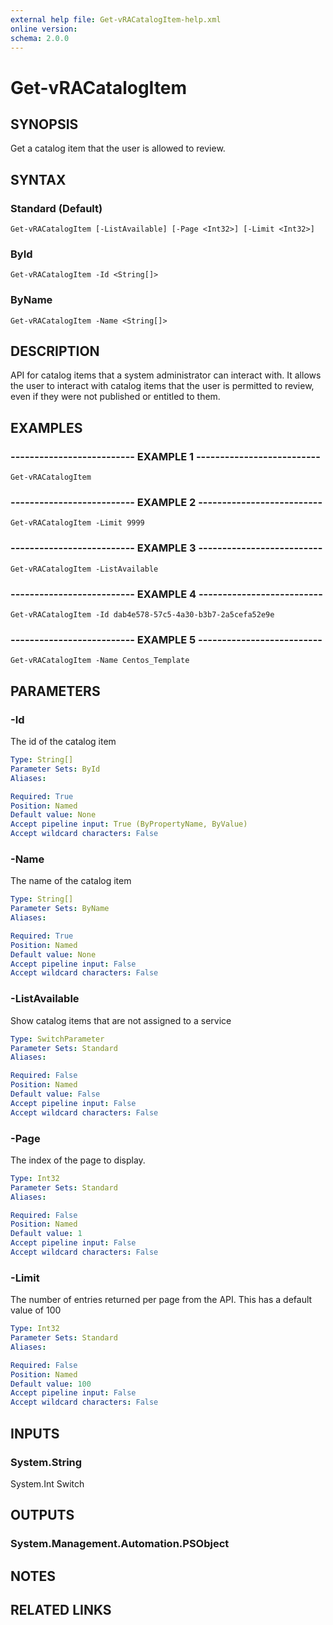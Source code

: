 ```yaml
---
external help file: Get-vRACatalogItem-help.xml
online version: 
schema: 2.0.0
---
```


# Get-vRACatalogItem

## SYNOPSIS
Get a catalog item that the user is allowed to review.

## SYNTAX

### Standard (Default)
```
Get-vRACatalogItem [-ListAvailable] [-Page <Int32>] [-Limit <Int32>]
```

### ById
```
Get-vRACatalogItem -Id <String[]>
```

### ByName
```
Get-vRACatalogItem -Name <String[]>
```

## DESCRIPTION
API for catalog items that a system administrator can interact with.
It allows the user to interact 
with catalog items that the user is permitted to review, even if they were not published or entitled to them.

## EXAMPLES

### -------------------------- EXAMPLE 1 --------------------------
```
Get-vRACatalogItem
```

### -------------------------- EXAMPLE 2 --------------------------
```
Get-vRACatalogItem -Limit 9999
```

### -------------------------- EXAMPLE 3 --------------------------
```
Get-vRACatalogItem -ListAvailable
```

### -------------------------- EXAMPLE 4 --------------------------
```
Get-vRACatalogItem -Id dab4e578-57c5-4a30-b3b7-2a5cefa52e9e
```

### -------------------------- EXAMPLE 5 --------------------------
```
Get-vRACatalogItem -Name Centos_Template
```

## PARAMETERS

### -Id
The id of the catalog item

```yaml
Type: String[]
Parameter Sets: ById
Aliases: 

Required: True
Position: Named
Default value: None
Accept pipeline input: True (ByPropertyName, ByValue)
Accept wildcard characters: False
```

### -Name
The name of the catalog item

```yaml
Type: String[]
Parameter Sets: ByName
Aliases: 

Required: True
Position: Named
Default value: None
Accept pipeline input: False
Accept wildcard characters: False
```

### -ListAvailable
Show catalog items that are not assigned to a service

```yaml
Type: SwitchParameter
Parameter Sets: Standard
Aliases: 

Required: False
Position: Named
Default value: False
Accept pipeline input: False
Accept wildcard characters: False
```

### -Page
The index of the page to display.

```yaml
Type: Int32
Parameter Sets: Standard
Aliases: 

Required: False
Position: Named
Default value: 1
Accept pipeline input: False
Accept wildcard characters: False
```

### -Limit
The number of entries returned per page from the API.
This has a default value of 100

```yaml
Type: Int32
Parameter Sets: Standard
Aliases: 

Required: False
Position: Named
Default value: 100
Accept pipeline input: False
Accept wildcard characters: False
```

## INPUTS

### System.String
System.Int
Switch

## OUTPUTS

### System.Management.Automation.PSObject

## NOTES

## RELATED LINKS

